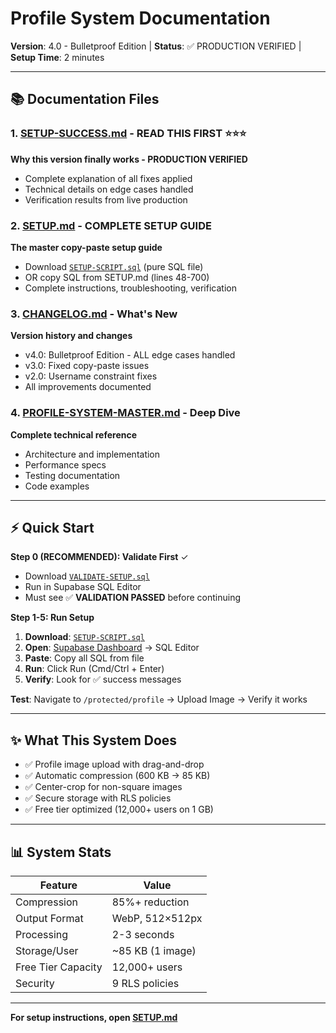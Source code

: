 # Profile System Documentation

**Version**: 4.0 - Bulletproof Edition | **Status**: ✅ PRODUCTION VERIFIED | **Setup Time**: 2 minutes

---

## 📚 Documentation Files

### 1. [SETUP-SUCCESS.md](./SETUP-SUCCESS.md) - READ THIS FIRST ⭐⭐⭐
**Why this version finally works - PRODUCTION VERIFIED**
- Complete explanation of all fixes applied
- Technical details on edge cases handled
- Verification results from live production

### 2. [SETUP.md](./SETUP.md) - COMPLETE SETUP GUIDE
**The master copy-paste setup guide**
- Download [`SETUP-SCRIPT.sql`](./SETUP-SCRIPT.sql) (pure SQL file)
- OR copy SQL from SETUP.md (lines 48-700)
- Complete instructions, troubleshooting, verification

### 3. [CHANGELOG.md](./CHANGELOG.md) - What's New
**Version history and changes**
- v4.0: Bulletproof Edition - ALL edge cases handled
- v3.0: Fixed copy-paste issues
- v2.0: Username constraint fixes
- All improvements documented

### 4. [PROFILE-SYSTEM-MASTER.md](./PROFILE-SYSTEM-MASTER.md) - Deep Dive
**Complete technical reference**
- Architecture and implementation
- Performance specs
- Testing documentation
- Code examples

---

## ⚡ Quick Start

**Step 0 (RECOMMENDED): Validate First** ✓
- Download [`VALIDATE-SETUP.sql`](./VALIDATE-SETUP.sql)
- Run in Supabase SQL Editor
- Must see ✅ **VALIDATION PASSED** before continuing

**Step 1-5: Run Setup**
1. **Download**: [`SETUP-SCRIPT.sql`](./SETUP-SCRIPT.sql)
2. **Open**: [Supabase Dashboard](https://app.supabase.com) → SQL Editor
3. **Paste**: Copy all SQL from file
4. **Run**: Click Run (Cmd/Ctrl + Enter)
5. **Verify**: Look for ✅ success messages

**Test**: Navigate to `/protected/profile` → Upload Image → Verify it works

---

## ✨ What This System Does

- ✅ Profile image upload with drag-and-drop
- ✅ Automatic compression (600 KB → 85 KB)
- ✅ Center-crop for non-square images
- ✅ Secure storage with RLS policies
- ✅ Free tier optimized (12,000+ users on 1 GB)

---

## 📊 System Stats

| Feature | Value |
|---------|-------|
| Compression | 85%+ reduction |
| Output Format | WebP, 512×512px |
| Processing | 2-3 seconds |
| Storage/User | ~85 KB (1 image) |
| Free Tier Capacity | 12,000+ users |
| Security | 9 RLS policies |

---

**For setup instructions, open [SETUP.md](./SETUP.md)**
